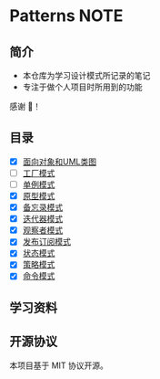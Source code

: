 # Patterns NOTE

## 简介

- 本仓库为学习设计模式所记录的笔记
- 专注于做个人项目时所用到的功能

感谢 🙏！

## 目录

- [x] [面向对象和UML类图](docs/oop.md)
- [ ] [工厂模式](docs/factory.md)
- [ ] [单例模式](docs/singleton.md)
- [x] [原型模式](docs/prototype.md)
- [x] [备忘录模式](docs/mementos.md)
- [x] [迭代器模式](docs/iterator.md)
- [x] [观察者模式](docs/observer.md)
- [x] [发布订阅模式](docs/publish.md)
- [x] [状态模式](docs/state.md)
- [x] [策略模式](docs/strategy.md)
- [x] [命令模式](docs/command.md)

## 学习资料



## 开源协议

本项目基于 MIT 协议开源。
